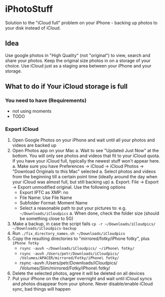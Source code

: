 # iPhotoStuff
Solution to the "iCloud full" problem on your iPhone - backing up photos to your disk instead of iCloud.

## Idea
Use google photos in "High Quality" (not "original") to view, search and share your photos. Keep the original size photos in on a storage of your choice. Use iCloud just as a staging area between your iPhone and your storage. 

## What to do if Your iCloud storage is full
### You need to have (Requirements)
 - not using moments
 - TODO

### Export iCloud
1. Open Google Photos on your iPhone and wait until all your photos and videos are backed up
1. Open Photos app on your Mac
  a. Wait to see "Updated Just Now" at the bottom. You will only see photos and videos that fit to your iCloud quota. If you have your iCloud full, typically the newest stuff won't appear here.
  a. Make sure you have Preferences -> iCloud -> iCloud Photos -> "Download Originals to this Mac" selected
  a. Select photos and videos from the beginning till a certain point time (ideally around the day when your iCloud was almost full, but still backing up)
  a. Export: File -> Export -> Export unmodified original. Use the following options
    * Export IPTC as XMP: no
    * File Name: Use File Name
    * Subfolder Format: Moment Name
    * Select a reasonable path to put your pictures to: e.g. `~/Downloads/iCloudpics`
  a. When done, check the folder size (should be something close to 5G)
1. Make a backup, in case the script fails `cp -r ~/Downloads/iCloudpics/ ~/Downloads/iCloudpics-backup`
1. Run `./fix_directory_names.sh ~/Downloads/iCloudpics`
1. Copy the resulting directories to "mirrored/fotky/iPhone fotky", plus `iPhone fotky`
    * `rsync -auvh ~/Downloads/iCloudpics/ ~/iPhone\ fotky/`
    * `rsync -auvh /Users/petr/Downloads/iCloudpics/ /Volumes/APACER/mirrored/Fotky/iPhone\ fotky/`
    * rsync -auvh /Users/petr/Downloads/iCloudpics/ /Volumes/Slim/mirrored/Fotky/iPhone\ fotky/
1. Delete the selected photos, agree it will be deleted on all devices
1. Put your iPhone on the charger overnight and wait until iCloud syncs and photos disappear from your iphone. Never disable/enable iCloud sync, bad things will happen